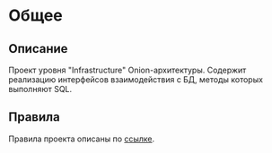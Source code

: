 # Общее

## Описание

Проект уровня "Infrastructure" Onion-архитектуры.
Содержит реализацию интерфейсов взаимодействия с БД, методы которых выполняют SQL.

## Правила

Правила проекта описаны по [ссылке](https://wiki.yandex.ru/homepage/development-rules/net-core/infrastructure-project-level/).
